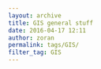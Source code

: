 ```yaml
---
layout: archive
title: GIS general stuff
date: 2016-04-17 12:11
author: zoran
permalink: tags/GIS/
filter_tag: GIS 
---
```


